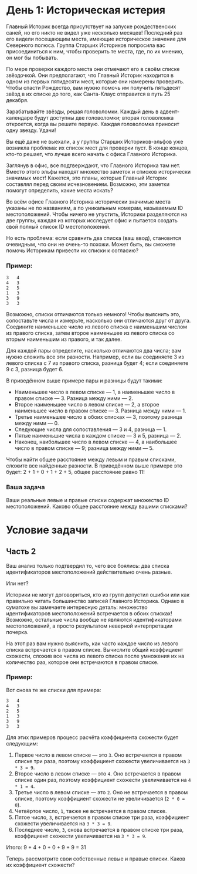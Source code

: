 # День 1: Историческая истерия

Главный Историк всегда присутствует на запуске рождественских саней, но его никто не видел уже несколько месяцев! Последний раз его видели посещающим места, имеющие историческое значение для Северного полюса. Группа Старших Историков попросила вас присоединиться к ним, чтобы проверить те места, где, по их мнению, он мог бы побывать.

По мере проверки каждого места они отмечают его в своём списке звёздочкой. Они предполагают, что Главный Историк находится в одном из первых пятидесяти мест, которые они намерены проверить. Чтобы спасти Рождество, вам нужно помочь им получить пятьдесят звёзд в их списке до того, как Санта-Клаус отправится в путь 25 декабря.

Зарабатывайте звёзды, решая головоломки. Каждый день в адвент-календаре будут доступны две головоломки; вторая головоломка откроется, когда вы решите первую. Каждая головоломка приносит одну звезду. Удачи!

Вы ещё даже не выехали, а у группы Старших Историков-эльфов уже возникла проблема: их список мест для проверки пуст. В конце концов, кто-то решает, что лучше всего начать с офиса Главного Историка.

Заглянув в офис, все подтверждают, что Главного Историка там нет. Вместо этого эльфы находят множество заметок и списков исторически значимых мест! Кажется, это планы, которые Главный Историк составлял перед своим исчезновением. Возможно, эти заметки помогут определить, какие места искать?

Во всём офисе Главного Историка исторически значимые места указаны не по названиям, а по уникальным номерам, называемым ID местоположений. Чтобы ничего не упустить, Историки разделяются на две группы, каждая из которых исследует офис и пытается создать свой полный список ID местоположений.

Но есть проблема: если сравнить два списка (ваш ввод), становится очевидным, что они не очень-то похожи. Может быть, вы сможете помочь Историкам привести их списки к согласию?

### Пример:

```
3   4
4   3
2   5
1   3
3   9
3   3
```

Возможно, списки отличаются только немного! Чтобы выяснить это, сопоставьте числа и измерьте, насколько они отличаются друг от друга. Соедините наименьшее число из левого списка с наименьшим числом из правого списка, затем второе наименьшее из левого списка со вторым наименьшим из правого, и так далее.

Для каждой пары определите, насколько отличаются два числа; вам нужно сложить все эти разности. Например, если вы соединяете 3 из левого списка с 7 из правого списка, разница будет 4; если соединяете 9 с 3, разница будет 6.

В приведённом выше примере пары и разницы будут такими:

- Наименьшее число в левом списке — 1, а наименьшее число в правом списке — 3. Разница между ними — 2.
- Второе наименьшее число в левом списке — 2, а второе наименьшее число в правом списке — 3. Разница между ними — 1.
- Третье наименьшее число в обоих списках — 3, поэтому разница между ними — 0.
- Следующие числа для сопоставления — 3 и 4, разница — 1.
- Пятые наименьшие числа в каждом списке — 3 и 5, разница — 2.
- Наконец, наибольшее число в левом списке — 4, а наибольшее число в правом списке — 9; разница между ними — 5.

Чтобы найти общее расстояние между левым и правым списками, сложите все найденные разности. В приведённом выше примере это будет: 2 + 1 + 0 + 1 + 2 + 5, общее расстояние равно 11!

### Ваша задача

Ваши реальные левые и правые списки содержат множество ID местоположений. Каково общее расстояние между вашими списками?

# Условие задачи

## Часть 2

Ваш анализ только подтвердил то, чего все боялись: два списка идентификаторов местоположений действительно очень разные.

Или нет?

Историки не могут договориться, кто из групп допустил ошибки или как правильно читать большинство записей Главного Историка. Однако в суматохе вы замечаете интересную деталь: множество идентификаторов местоположений встречается в обоих списках! Возможно, остальные числа вообще не являются идентификаторами местоположений, а просто результатом неверной интерпретации почерка.

На этот раз вам нужно выяснить, как часто каждое число из левого списка встречается в правом списке. Вычислите общий коэффициент схожести, сложив все числа из левого списка после умножения их на количество раз, которое они встречаются в правом списке.

### Пример:

Вот снова те же списки для примера:

```
3   4
4   3
2   5
1   3
3   9
3   3
```


Для этих примеров процесс расчёта коэффициента схожести будет следующим:

1. Первое число в левом списке — это `3`. Оно встречается в правом списке три раза, поэтому коэффициент схожести увеличивается на `3 * 3 = 9`.
2. Второе число в левом списке — это `4`. Оно встречается в правом списке один раз, поэтому коэффициент схожести увеличивается на `4 * 1 = 4`.
3. Третье число в левом списке — это `2`. Оно не встречается в правом списке, поэтому коэффициент схожести не увеличивается (`2 * 0 = 0`).
4. Четвёртое число, `1`, также не встречается в правом списке.
5. Пятое число, `3`, встречается в правом списке три раза, коэффициент схожести увеличивается на `3 * 3 = 9`.
6. Последнее число, `3`, снова встречается в правом списке три раза, коэффициент схожести увеличивается на `3 * 3 = 9`.

Итого:
9 + 4 + 0 + 0 + 9 + 9 = 31

Теперь рассмотрите свои собственные левые и правые списки. Каков их коэффициент схожести?
